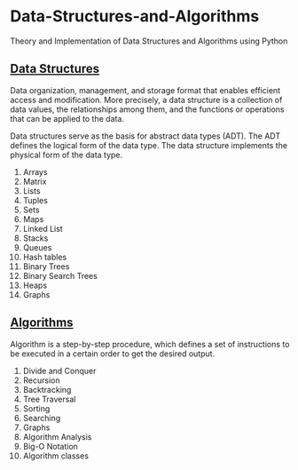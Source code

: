 # Data-Structures-and-Algorithms

Theory and Implementation of Data Structures and Algorithms using Python

## [Data Structures](data-structures/data-structures.md)

Data organization, management, and storage format that enables efficient access and modification. More precisely, a data structure is a collection of data values, the relationships among them, and the functions or operations that can be applied to the data.

Data structures serve as the basis for abstract data types (ADT). The ADT defines the logical form of the data type. The data structure implements the physical form of the data type.

1. Arrays
2. Matrix
3. Lists
4. Tuples
5. Sets
6. Maps
7. Linked List
8. Stacks
9. Queues
10. Hash tables
11. Binary Trees
12. Binary Search Trees
13. Heaps
14. Graphs

## [Algorithms](algorithms/algorithms.md)

Algorithm is a step-by-step procedure, which defines a set of instructions to be executed in a certain order to get the desired output.

1. Divide and Conquer
2. Recursion
3. Backtracking
4. Tree Traversal
5. Sorting
6. Searching
7. Graphs
8. Algorithm Analysis
9. Big-O Notation
10. Algorithm classes
